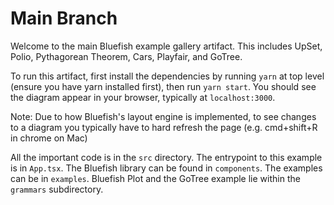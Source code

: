 # Main Branch

Welcome to the main Bluefish example gallery artifact. This includes UpSet, Polio, Pythagorean
Theorem, Cars, Playfair, and GoTree.

To run this artifact, first install the dependencies by running `yarn` at top level (ensure you have
yarn installed first), then run `yarn start`. You should see the diagram appear in your browser,
typically at `localhost:3000`.

Note: Due to how Bluefish's layout engine is implemented, to see changes to a diagram you typically
have to hard refresh the page (e.g. cmd+shift+R in chrome on Mac)

All the important code is in the `src` directory.
The entrypoint to this example is in `App.tsx`. The Bluefish library can be found in `components`.
The examples can be in `examples`. Bluefish Plot and the GoTree example lie within the `grammars`
subdirectory.
